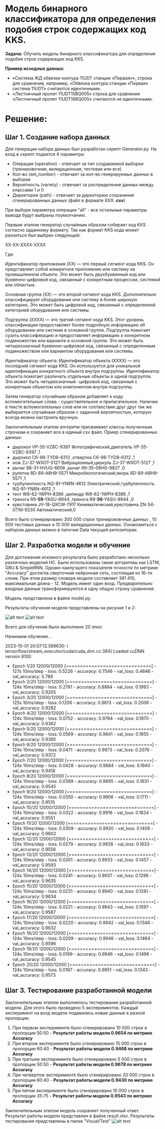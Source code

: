 # Модель бинарного классификатора для определения подобия строк содержащих код KKS.

**Задача:**  Обучить модель бинарного классификатора для определения подобия строк содержащих код KKS.

**Пример исходных данных:**
- «Система ЖД обвязки контура 11UDT станции «Первая»», строка для сравнения, например, «Обвязка контура станции «Первая» система 11UDT» считаются идентичными.
- «Лестничный пролет 11UDT15BQ005» строка для сравнения «Лестничный пролет 11UDT16BQ005» считаются не идентичными.


# Решение:
## Шаг 1. Создание набора данных
Для генерации набора данных был разработан скрипт Generator.py. На вход в скрипт подается 4 параметра:
- Операция (operation) - отвечает за тип создаваемой выборки (тренировочная, валидационная, тестовая или все)
- Кол-во (set_number) - отвечает за кол-во генерируемых данных в выборке
- Вероятность (variety) - отвечает за распределение данных между классами 1 и 0
- Директория (path) - отвечает за директорию сохранения сгенерированных данных (файл в формате XXX **.csv**) 

При выборе параметра операции "all" - все остальные параметры вывода будут выбраны поумолчанию.

Первым этапом генератор случайным образом собирает код ККS согласно заданному формату. Так как формат KKS кода может разниться был выбран следующий:

ХХ-ХХ-ХХХX-ХХХХ

Где:

Идентификатор приложения (XX) — это первый сегмент кода KKS. Он представляет собой конкретное приложение или систему на промышленном объекте. Это может быть двухбуквенный код или буквенно-цифровой код, связанный с конкретным процессом, системой или областью.

Основная группа (XX) — это второй сегмент кода KKS. Дополнительно классифицирует оборудование или систему в более широкую категорию. Это может быть цифровой код, связанный с определенной категорией оборудования или системы.

Подгруппа (XXXX) — это третий сегмент кода KKS. Этот уровень классификации предоставляет более подробную информацию об оборудовании или системе в основной группе. Подгруппа помогает сузить классификацию и предоставляет информацию о конкретном подмножестве или варианте в основной группе. Это может быть четырехзначный буквенно-цифровой код, связанный с определенным подмножеством или вариантом оборудования или системы.

Идентификатор объекта: Идентификатор объекта (XXXX) — это последний сегмент кода KKS. Он используется для уникальной идентификации конкретного объекта внутри подгруппы. Идентификатор объекта помогает различать отдельные объекты в одной подгруппе. Это может быть четырехзначный -цифровой код, связанный с конкретным объектом или компонентом внутри подгруппы.

Затем генератор случайным образом добавляет к коду вспомогательные слова - существительное и прилагательное. Наличие в тексте вспомогательных слов или их соотвествие друг друг так же выбирается случайным образом с заданной вероятностью, которую всегда можно настроить вручную. 

Заключительным этапом алгоритм присваевает классы полученным строчкам и сохраняет все в единый csv файл. Прмер сгенерированных данных:
- дырокол VP-35-VZ8C-9397 Фотографический,двигатель VP-35-VZ8C-9397 ,1
- дырокол C6-98-TYD8-6312 ,отвертка C6-98-TYD8-6312 ,1
- нож ZJ-37-WXOT-5127 Вибрационный,циркуль ZJ-37-WXOT-5127 ,1
- рычаг 88-31-HVUG-6656 ,рычаг 6K-35-06HG-9827 ,0
- рулетка 8D-89-A8H9-5571 Микробиологический,якорь 8D-89-A8H9-5571 ,1
- турбулентность NQ-81-YN8N-4612 Электрический,турбулентность NQ-81-YN8N-4612 ,1
- тент W8-62-1WPH-8386 ,цилиндр W8-62-1WPH-8386 ,1
- тренога R9-**59**-YASU-8944 ,тренога R9-**56**-YASU-8944 ,0
- крестовина JV-18-QXCW-7917 Кинематический,крестовина ZN-54-GTNI-9230 Автоматический,0

Всего было сгенерировано 300 000 строк тренирововчных данных , 10 000 тестовых данных и 10 000 валидационных данных. Ознакомиться с набором данных можно в папочке Data текущей репозитории.


## Шаг 2. Разработка модели и обучение
Для достижения искомого результата было разработано несколько различных моделей НС. Были использованы такие алгоритмы как LSTM, GRU & SimpleRNN. Однако наилучшего показателя точности по метрике "Accuracy" достигла сверточная нейронная сеть, состоящая из 16-ти слоев. При этом размер словаря модели составляет 391 410, максимальная длина - 12. Модель имеет один вход. Предварительно входные данные трансформируются в одну общую строку сравнения. 

Модель представлена в файле model.py.

Результаты обучения модели представлены на рисунке 1 и 2:

![alt text](Visual/Figure_0.png)
![alt text](Visual/Figure_1.png)


Всего для обучения было выполнено 20 эпох:

Начинаем обучение...

2023-10-01 20:07:12.589630: I tensorflow/stream_executor/cuda/cuda_dnn.cc:384] Loaded cuDNN version 8100

- Epoch 1/20  12000/12000 [==============================] - 127s 10ms/step - loss: 0.5226 - accuracy: 0.7546 - val_loss: 0.4646 - val_accuracy: 0.788
- Epoch 2/20 12000/12000 [==============================] - 124s 10ms/step - loss: 0.2761 - accuracy: 0.8884 - val_loss: 0.1993 - val_accuracy: 0.9205
- Epoch 3/20 12000/12000 [==============================] - 125s 10ms/step - loss: 0.1206 - accuracy: 0.9613 - val_loss: 0.2006 - val_accuracy: 0.9282
- Epoch 4/20 12000/12000 [==============================] - 124s 10ms/step - loss: 0.0752 - accuracy: 0.9784 - val_loss: 0.1970 - val_accuracy: 0.9362
- Epoch 5/20 12000/12000 [==============================] - 124s 10ms/step - loss: 0.0569 - accuracy: 0.9841 - val_loss: 0.1955 - val_accuracy: 0.9395
- Epoch 6/20 12000/12000 [==============================] - 124s 10ms/step - loss: 0.0471 - accuracy: 0.9873 - val_loss: 0.2076 - val_accuracy: 0.9372
- Epoch 7/20 12000/12000 [==============================] - 124s 10ms/step - loss: 0.0428 - accuracy: 0.9884 - val_loss: 0.1940 - val_accuracy: 0.9418
- Epoch 8/20 12000/12000 [==============================] - 124s 10ms/step - loss: 0.0389 - accuracy: 0.9895 - val_loss: 0.1631 - val_accuracy: 0.9545
- Epoch 9/20 12000/12000 [==============================] - 124s 10ms/step - loss: 0.0350 - accuracy: 0.9906 - val_loss: 0.1711 - val_accuracy: 0.9515
- Epoch 10/20 12000/12000 [==============================] - 124s 10ms/step - loss: 0.0322 - accuracy: 0.9916 - val_loss: 0.1624 - val_accuracy: 0.9551
- Epoch 11/20 12000/12000 [==============================] - 124s 10ms/step - loss: 0.0309 - accuracy: 0.9920 - val_loss: 0.1406 - val_accuracy: 0.9602
- Epoch 12/20 12000/12000 [==============================] - 124s 10ms/step - loss: 0.0279 - accuracy: 0.9928 - val_loss: 0.1633 - val_accuracy: 0.9556
- Epoch 13/20 12000/12000 [==============================] - 124s 10ms/step - loss: 0.0261 - accuracy: 0.9933 - val_loss: 0.1457 - val_accuracy: 0.9593
- Epoch 14/20 12000/12000 [==============================] - 124s 10ms/step - loss: 0.0241 - accuracy: 0.9937 - val_loss: 0.1298 - val_accuracy: 0.9635
- Epoch 15/20 12000/12000 [==============================] - 124s 10ms/step - loss: 0.0231 - accuracy: 0.9940 - val_loss: 0.1281 - val_accuracy: 0.9634
- Epoch 16/20 12000/12000 [==============================] - 124s 10ms/step - loss: 0.0221 - accuracy: 0.9943 - val_loss: 0.1597 - val_accuracy: 0.9587
- Epoch 17/20 12000/12000 [==============================] - 124s 10ms/step - loss: 0.0220 - accuracy: 0.9942 - val_loss: 0.1348 - val_accuracy: 0.9632
- Epoch 18/20 12000/12000 [==============================] - 124s 10ms/step - loss: 0.0209 - accuracy: 0.9946 - val_loss: 0.1464 - val_accuracy: 0.9596
- Epoch 19/20 12000/12000 [==============================] - 124s 10ms/step - loss: 0.0199 - accuracy: 0.9946 - val_loss: 0.1496 - val_accuracy: 0.9545
- Epoch 20/20 12000/12000 [==============================] - 124s 10ms/step - loss: 0.0187 - accuracy: 0.9951 - val_loss: 0.1343 - val_accuracy: 0.9573

## Шаг 3. Тестирование разработанной модели

Заключительным этапом выполнялось тестирование разработанной модели. Для этого было проведено 5 экспериментов. Каждый эксперимент на вход модели подавались новые данные в разной пропорции:
1. При первом эксперименте было сгенерировано 10 000 строк в пропорции 50:50 - **Результат работы модели 0.9654 по метрике Accuracy**
2. При втором эксперименте было сгенерировано 15 000 строк в пропорции 60:40 - **Результат работы модели 0.9468 по метрике Accuracy**
3. При третьем эксперименте было сгенерировано 5 000 строк в пропорции 50:50 - **Результат работы модели 0.9678 по метрике Accuracy**
4. При четвертом эксперименте было сгенерировано 20 000 строк в пропорции 60:40 - **Результат работы модели 0.9430 по метрике Accuracy**
5. При пятом эксперименте было сгенерировано 10 000 строк в пропорции 35:75 - **Результат работы модели 0.9543 по метрике Accuracy**

Заключительным этапом модель сохраняет полученный ответ. Результат работы модели представлен в файле result.xlsx. Результаты тестирования представлены в папке "Visual/Test"
![alt text](Visual/Test/TestResult5.png)
